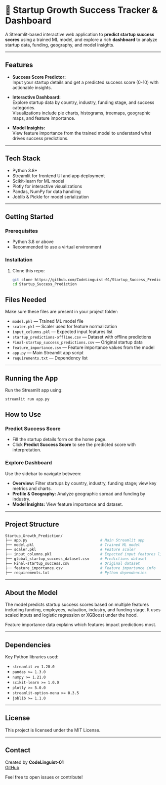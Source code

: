 # 🚀 Startup Growth Success Tracker & Dashboard

A Streamlit-based interactive web application to **predict startup success scores** using a trained ML model, and explore a rich **dashboard** to analyze startup data, funding, geography, and model insights.

---

## Features

- **Success Score Predictor:**  
  Input your startup details and get a predicted success score (0-10) with actionable insights.

- **Interactive Dashboard:**  
  Explore startup data by country, industry, funding stage, and success categories.  
  Visualizations include pie charts, histograms, treemaps, geographic maps, and feature importance.

- **Model Insights:**  
  View feature importance from the trained model to understand what drives success predictions.

---

## Tech Stack

- Python 3.8+  
- Streamlit for frontend UI and app deployment  
- Scikit-learn for ML model  
- Plotly for interactive visualizations  
- Pandas, NumPy for data handling  
- Joblib & Pickle for model serialization

---

## Getting Started

### Prerequisites

- Python 3.8 or above  
- Recommended to use a virtual environment  

### Installation

1. Clone this repo:  
   ```bash
   git clone https://github.com/CodeLinguist-01/Startup_Success_Prediction.git
   cd Startup_Success_Prediction
   ```

## Files Needed

Make sure these files are present in your project folder:

- `model.pkl` — Trained ML model file  
- `scaler.pkl` — Scaler used for feature normalization  
- `input_columns.pkl` — Expected input features list  
- `startup_predictions-offline.csv` — Dataset with offline predictions  
- `Final-startup_success_predictions.csv` — Original startup data  
- `feature_importance.csv` — Feature importance values from the model  
- `app.py` — Main Streamlit app script  
- `requirements.txt` — Dependency list  

---

## Running the App

Run the Streamlit app using:

```bash
streamlit run app.py
```
## How to Use

### Predict Success Score
- Fill the startup details form on the home page.  
- Click **Predict Success Score** to see the predicted score with interpretation.

### Explore Dashboard
Use the sidebar to navigate between:

- **Overview:** Filter startups by country, industry, funding stage; view key metrics and charts.  
- **Profile & Geography:** Analyze geographic spread and funding by industry.  
- **Model Insights:** View feature importance and dataset.

---

## Project Structure

```bash
Startup_Growth_Prediction/
├── app.py                                 # Main Streamlit app  
├── model.pkl                              # Trained ML model  
├── scaler.pkl                             # Feature scaler  
├── input_columns.pkl                      # Expected input features list  
├── global_startup_success_dataset.csv     # Predictions dataset  
├── Final-startup_success.csv              # Original dataset  
├── feature_importance.csv                 # Feature importance info  
├── requirements.txt                       # Python dependencies  
```
---

## About the Model

The model predicts startup success scores based on multiple features including funding, employees, valuation, industry, and funding stage. It uses scaled inputs and logistic regression or XGBoost under the hood.

Feature importance data explains which features impact predictions most.

---

## Dependencies

Key Python libraries used:

- `streamlit >= 1.20.0`  
- `pandas >= 1.3.0`  
- `numpy >= 1.21.0`  
- `scikit-learn >= 1.0.0`  
- `plotly >= 5.0.0`  
- `streamlit-option-menu >= 0.3.5`  
- `joblib >= 1.1.0`  

---

## License

This project is licensed under the MIT License.

---

## Contact

Created by **CodeLinguist-01**  
[GitHub](https://github.com/CodeLinguist-01)

Feel free to open issues or contribute!


